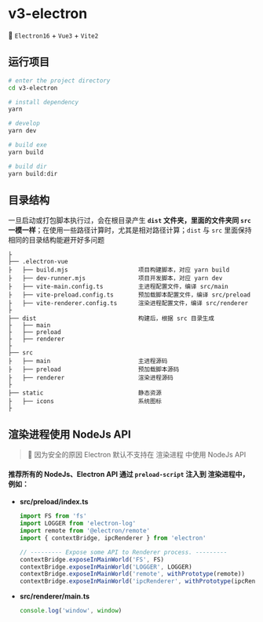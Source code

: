 # v3-electron

🥳 `Electron16` + `Vue3` + `Vite2`

## 运行项目

```bash
# enter the project directory
cd v3-electron

# install dependency
yarn

# develop
yarn dev

# build exe
yarn build

# build dir
yarn build:dir

```

## 目录结构

一旦启动或打包脚本执行过，会在根目录产生 **`dist` 文件夹，里面的文件夹同 `src` 一模一样**；在使用一些路径计算时，尤其是相对路径计算；`dist` 与 `src` 里面保持相同的目录结构能避开好多问题

```tree
├
├── .electron-vue
├   ├── build.mjs                    项目构建脚本，对应 yarn build
├   ├── dev-runner.mjs               项目开发脚本，对应 yarn dev
├   ├── vite-main.config.ts          主进程配置文件，编译 src/main
├   ├── vite-preload.config.ts       预加载脚本配置文件，编译 src/preload
├   ├── vite-renderer.config.ts      渲染进程配置文件，编译 src/renderer
├
├── dist                             构建后，根据 src 目录生成
├   ├── main
├   ├── preload
├   ├── renderer
├
├── src
├   ├── main                         主进程源码
├   ├── preload                      预加载脚本源码
├   ├── renderer                     渲染进程源码
├
├── static                           静态资源
├   ├── icons                        系统图标
├
```

## 渲染进程使用 NodeJs API

> 🚧 因为安全的原因 Electron 默认不支持在 渲染进程 中使用 NodeJs API

#### 推荐所有的 NodeJs、Electron API 通过 `preload-script` 注入到 渲染进程中，例如：

-   **src/preload/index.ts**

    ```typescript
    import FS from 'fs'
    import LOGGER from 'electron-log'
    import remote from '@electron/remote'
    import { contextBridge, ipcRenderer } from 'electron'

    // --------- Expose some API to Renderer process. ---------
    contextBridge.exposeInMainWorld('FS', FS)
    contextBridge.exposeInMainWorld('LOGGER', LOGGER)
    contextBridge.exposeInMainWorld('remote', withPrototype(remote))
    contextBridge.exposeInMainWorld('ipcRenderer', withPrototype(ipcRenderer))
    ```

-   **src/renderer/main.ts**

    ```typescript
    console.log('window', window)
    ```
